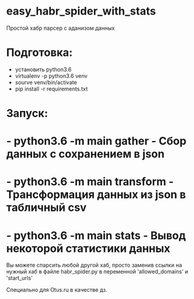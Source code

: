 # easy_habr_spider_with_stats

Простой хабр парсер с аданизом данных

# Подготовка:

 - установить python3.6
 - virtualenv -p python3.6 venv
 - sourve venv/bin/activate
 - pip install -r requirements.txt
 
# Запуск:

 # - python3.6 -m main gather - Сбор данных с сохранением в json
 # - python3.6 -m main transform - Трансформация данных из json в табличный csv
 # - python3.6 -m main stats - Вывод некоторой статистики данных
 
 Вы можете спарсить любой другой хаб, просто заменив ссылки на нужный хаб в файле habr_spider.py в переменной 'allowed_domains' и 'start_urls'
 
 
Специально для Otus.ru в качестве дз.

